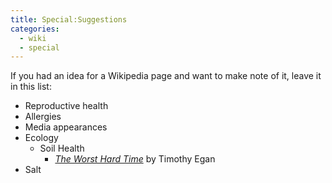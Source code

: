 ```yaml
---
title: Special:Suggestions
categories:
  - wiki
  - special
---
```


If you had an idea for a Wikipedia page and want to make note of it, leave it in this list:

* Reproductive health
* Allergies
* Media appearances
* Ecology
  * Soil Health
    * [_The Worst Hard Time_](https://www.amazon.com/Worst-Hard-Time-Survived-American/dp/0618773479) by Timothy Egan
* Salt

